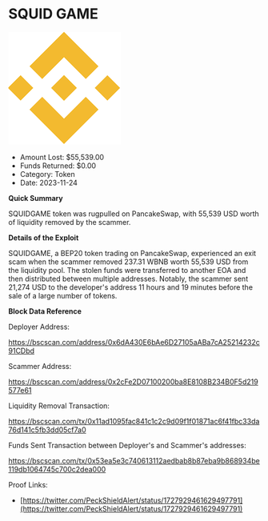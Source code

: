 # SQUID GAME
![SQUID GAME](/rektimages/Fake-SQUIDGAME-Token-Rugpull.png)
- Amount Lost: $55,539.00
- Funds Returned: $0.00
- Category: Token
- Date: 2023-11-24

**Quick Summary**

SQUIDGAME token was rugpulled on PancakeSwap, with 55,539 USD worth of liquidity removed by the scammer.

  


 **Details of the Exploit**

SQUIDGAME, a BEP20 token trading on PancakeSwap, experienced an exit scam when the scammer removed 237.31 WBNB worth 55,539 USD from the liquidity pool. The stolen funds were transferred to another EOA and then distributed between multiple addresses. Notably, the scammer sent 21,274 USD to the developer's address 11 hours and 19 minutes before the sale of a large number of tokens.

  


 **Block Data Reference**

Deployer Address:

https://bscscan.com/address/0x6dA430E6bAe6D27105aABa7cA25214232c91CDbd

  


Scammer Address:

https://bscscan.com/address/0x2cFe2D07100200ba8E8108B234B0F5d219577e61

  


Liquidity Removal Transaction:

https://bscscan.com/tx/0x11ad1095fac841c1c2c9d09f1f01871ac6f41fbc33da76d141c5fb3dd05cf7a0

  


Funds Sent Transaction between Deployer's and Scammer's addresses:

https://bscscan.com/tx/0x53ea5e3c740613112aedbab8b87eba9b868934be119db1064745c700c2dea000


Proof Links:
- [https://twitter.com/PeckShieldAlert/status/1727929461629497791](https://twitter.com/PeckShieldAlert/status/1727929461629497791)


